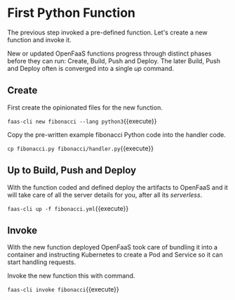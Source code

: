 # First Python Function #

The previous step invoked a pre-defined function. Let's create a new function and invoke it.

New or updated OpenFaaS functions progress through distinct phases before they can run: Create, Build, Push and Deploy. The later Build, Push and Deploy often is converged into a single _up_ command.

## Create ##

First create the opinionated files for the new function.

`faas-cli new fibonacci --lang python3`{{execute}}

Copy the pre-written example fibonacci Python code into the handler code.

`cp fibonacci.py fibonacci/handler.py`{{execute}}

## Up to Build, Push and Deploy ##

With the function coded and defined deploy the artifacts to OpenFaaS and it will take care of all the server details for you, after all its _serverless_.

`faas-cli up -f fibonacci.yml`{{execute}}

## Invoke ##

With the new function deployed OpenFaaS took care of bundling it into a container and instructing Kubernetes to create a Pod and Service so it can start handling requests.

Invoke the new function this with command.

`faas-cli invoke fibonacci`{{execute}}
